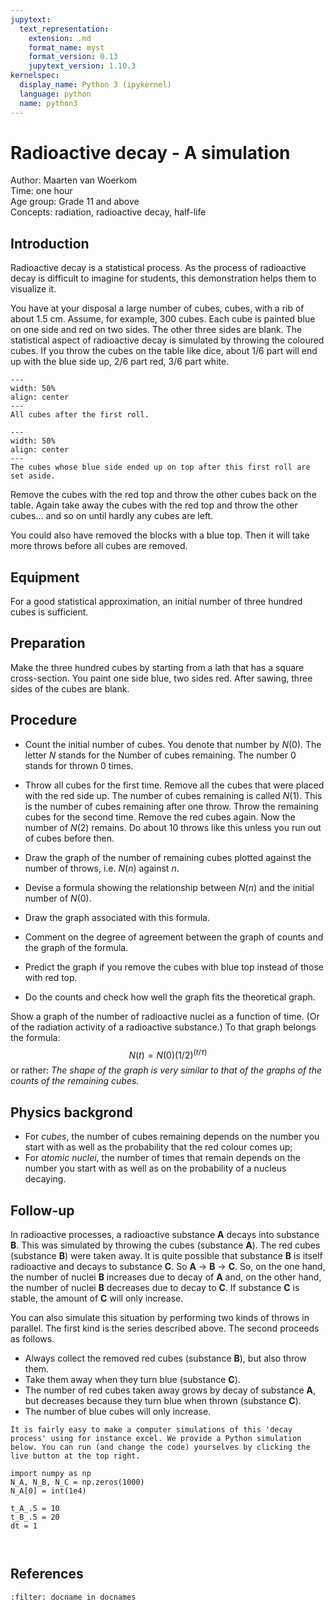 ```yaml
---
jupytext:
  text_representation:
    extension: .md
    format_name: myst
    format_version: 0.13
    jupytext_version: 1.10.3
kernelspec:
  display_name: Python 3 (ipykernel)
  language: python
  name: python3
---
```


# Radioactive decay - A simulation

Author: Maarten van Woerkom\
Time:	one hour\
Age group:	Grade 11 and above\
Concepts:	radiation, radioactive decay, half-life

## Introduction
Radioactive decay is a statistical process. As the process of radioactive decay is difficult to imagine for students, this demonstration helps them to visualize it.

You have at your disposal a large number of cubes, cubes, with a rib of about 1.5 cm. Assume, for example, 300 cubes. Each cube is painted blue on one side and red on two sides. The other three sides are blank. The statistical aspect of radioactive decay is simulated by throwing the coloured cubes. If you throw the cubes on the table like dice, about 1/6 part will end up with the blue side up, 2/6 part red, 3/6 part white.

```{figure} demo97_figure1.jpg
---
width: 50%
align: center
---
All cubes after the first roll.
```

```{figure} demo97_figure2.jpg
---
width: 50%
align: center
---
The cubes whose blue side ended up on top after this first roll are set aside.
```

Remove the cubes with the red top and throw the other cubes back on the table. Again take away the cubes with the red top and throw the other cubes... and so on until hardly any cubes are left.

You could also have removed the blocks with a blue top. Then it will take more throws before all cubes are removed. 

## Equipment
For a good statistical approximation, an initial number of three hundred cubes is sufficient.

## Preparation
Make the three hundred cubes by starting from a lath that has a square cross-section. You paint one side blue, two sides red. After sawing, three sides of the cubes are blank.

## Procedure
* Count the initial number of cubes. You denote that number by $N(0)$. The letter $N$ stands for the Number of cubes remaining. The number 0 stands for thrown 0 times.
* Throw all cubes for the first time. Remove all the cubes that were placed with the red side up. The number of cubes remaining is called $N(1)$.
This is the number of cubes remaining after one throw.
Throw the remaining cubes for the second time. Remove the red cubes again. Now the number of $N(2)$ remains.
Do about 10 throws like this unless you run out of cubes before then.
* Draw the graph of the number of remaining cubes plotted against the number of throws, i.e. $N(n)$ against $n$.
* Devise a formula showing the relationship between $N(n)$ and the initial number of $N(0)$.
* Draw the graph associated with this formula.
* Comment on the degree of agreement between the graph of counts and the graph of the formula.

* Predict the graph if you remove the cubes with blue top instead of those with red top.
* Do the counts and check how well the graph fits the theoretical graph.

Show a graph of the number of radioactive nuclei as a function of time. (Or of the radiation activity of a radioactive substance.) To that graph belongs the formula:
$$N(t)=N(0) (1/2)^{(t/τ)}$$ 
or rather:
*The shape of the graph is very similar to that of the graphs of the counts of the remaining cubes.*

## Physics backgrond
* For *cubes*, the number of cubes remaining depends on the number you start with as well as the probability that the red colour comes up;
* For *atomic nuclei*, the number of times that remain depends on the number you start with as well as on the probability of a nucleus decaying. 

## Follow-up
In radioactive processes, a radioactive substance **A** decays into substance **B**. This was simulated by throwing the cubes (substance **A**). The red cubes (substance **B**) were taken away.
It is quite possible that substance **B** is itself radioactive and decays to substance **C**. So **A** → **B** → **C**. So, on the one hand, the number of nuclei **B** increases due to decay of **A** and, on the other hand, the number of nuclei **B** decreases due to decay to **C**. If substance **C** is stable, the amount of **C** will only increase.

You can also simulate this situation by performing two kinds of throws in parallel. The first kind is the series described above. The second proceeds as follows.
* Always collect the removed red cubes (substance **B**), but also throw them. 
* Take them away when they turn blue (substance **C**). 
* The number of red cubes taken away grows by decay of substance **A**, but  decreases because they turn blue when thrown (substance **C**).
* The number of blue cubes will only increase.

```{tip}
Ìt is fairly easy to make a computer simulations of this 'decay process' using for instance excel. We provide a Python simulation below. You can run (and change the code) yourselves by clicking the live button at the top right.
```

```{code-cell} python
import numpy as np
N_A, N_B, N_C = np.zeros(1000)
N_A[0] = int(1e4)

t_A_.5 = 10
t_B_.5 = 20
dt = 1



```


## References
```{bibliography}
:filter: docname in docnames
```